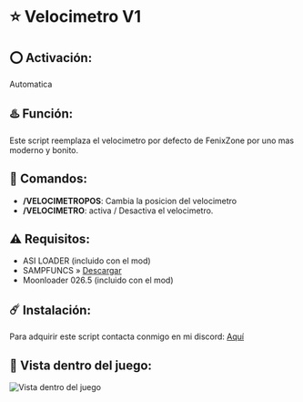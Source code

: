# ⭐ Velocimetro V1

## ⭕ Activación:
Automatica

## ♨️ Función:
Este script reemplaza el velocimetro por defecto de FenixZone por uno mas moderno y bonito.

## 👾 Comandos:
- **/VELOCIMETROPOS**: Cambia la posicion del velocimetro
- **/VELOCIMETRO**: activa / Desactiva el velocimetro.

## ⚠️ Requisitos:
- ASI LOADER (incluido con el mod)
- SAMPFUNCS » [Descargar](https://www.blast.hk/attachments/22939/)
- Moonloader 026.5 (incluido con el mod)

## ☄️ Instalación:
Para adquirir este script contacta conmigo en mi discord: [Aquí](https://discord.com/users/717764929113030756)

## 👀 Vista dentro del juego:
![Vista dentro del juego](https://media.discordapp.net/attachments/1223021168663986228/1223023950611615754/image-5.png?ex=661858d0&is=6605e3d0&hm=5fa6c282587c29fcac9cee67f8e29adc2bf49eeff69fb8e3fafadf9a87896185&=&format=webp&quality=lossless)

